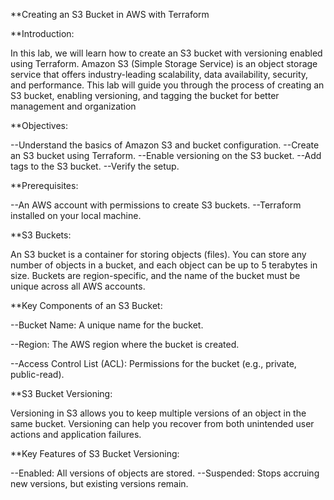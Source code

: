 **Creating an S3 Bucket in AWS with Terraform

**Introduction:

In this lab, we will learn how to create an S3 bucket with versioning enabled using Terraform. Amazon S3 (Simple Storage Service) is an object storage service that offers industry-leading scalability, data availability, security, and performance. This lab will guide you through the process of creating an S3 bucket, enabling versioning, and tagging the bucket for better management and organization

**Objectives:

--Understand the basics of Amazon S3 and bucket configuration.
--Create an S3 bucket using Terraform.
--Enable versioning on the S3 bucket.
--Add tags to the S3 bucket.
--Verify the setup.

**Prerequisites:

--An AWS account with permissions to create S3 buckets.
--Terraform installed on your local machine.

**S3 Buckets:

An S3 bucket is a container for storing objects (files). You can store any number of objects in a bucket, and each object can be up to 5 terabytes in size. Buckets are region-specific, and the name of the bucket must be unique across all AWS accounts.

**Key Components of an S3 Bucket:

--Bucket Name: A unique name for the bucket.

--Region: The AWS region where the bucket is created.

--Access Control List (ACL): Permissions for the bucket (e.g., private, public-read).


**S3 Bucket Versioning:

Versioning in S3 allows you to keep multiple versions of an object in the same bucket. Versioning can help you recover from both unintended user actions and application failures.

**Key Features of S3 Bucket Versioning:

--Enabled: All versions of objects are stored.
--Suspended: Stops accruing new versions, but existing versions remain.